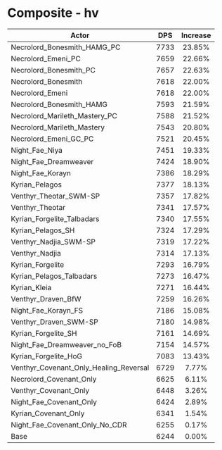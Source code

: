 # Composite - hv
| Actor | DPS | Increase |
|---|:---:|:---:|
|Necrolord_Bonesmith_HAMG_PC|7733|23.85%|
|Necrolord_Emeni_PC|7659|22.66%|
|Necrolord_Bonesmith_PC|7657|22.63%|
|Necrolord_Bonesmith|7618|22.00%|
|Necrolord_Emeni|7618|22.00%|
|Necrolord_Bonesmith_HAMG|7593|21.59%|
|Necrolord_Marileth_Mastery_PC|7588|21.52%|
|Necrolord_Marileth_Mastery|7543|20.80%|
|Necrolord_Emeni_GC_PC|7521|20.45%|
|Night_Fae_Niya|7451|19.33%|
|Night_Fae_Dreamweaver|7424|18.90%|
|Night_Fae_Korayn|7386|18.29%|
|Kyrian_Pelagos|7377|18.13%|
|Venthyr_Theotar_SWM-SP|7357|17.82%|
|Venthyr_Theotar|7341|17.57%|
|Kyrian_Forgelite_Talbadars|7340|17.55%|
|Kyrian_Pelagos_SH|7324|17.29%|
|Venthyr_Nadjia_SWM-SP|7319|17.22%|
|Venthyr_Nadjia|7314|17.13%|
|Kyrian_Forgelite|7293|16.79%|
|Kyrian_Pelagos_Talbadars|7273|16.47%|
|Kyrian_Kleia|7271|16.44%|
|Venthyr_Draven_BfW|7259|16.26%|
|Night_Fae_Korayn_FS|7186|15.08%|
|Venthyr_Draven_SWM-SP|7180|14.98%|
|Kyrian_Forgelite_SH|7161|14.69%|
|Night_Fae_Dreamweaver_no_FoB|7154|14.57%|
|Kyrian_Forgelite_HoG|7083|13.43%|
|Venthyr_Covenant_Only_Healing_Reversal|6729|7.77%|
|Necrolord_Covenant_Only|6625|6.11%|
|Venthyr_Covenant_Only|6448|3.26%|
|Night_Fae_Covenant_Only|6424|2.89%|
|Kyrian_Covenant_Only|6341|1.54%|
|Night_Fae_Covenant_Only_No_CDR|6255|0.17%|
|Base|6244|0.00%|
